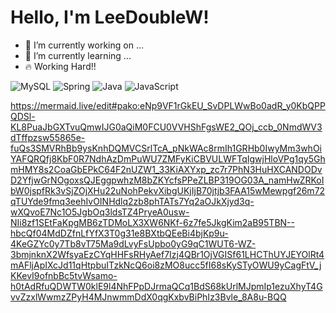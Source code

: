 # Hello, I'm LeeDoubleW!
- 🔭 I’m currently working on ...
- 🌱 I’m currently learning ...
- 🔥 Working Hard!!

![MySQL](https://img.shields.io/badge/mysql-4479A1.svg?style=for-the-badge&logo=mysql&logoColor=white) ![Spring](https://img.shields.io/badge/spring-%236DB33F.svg?style=for-the-badge&logo=spring&logoColor=white) ![Java](https://img.shields.io/badge/java-%23ED8B00.svg?style=for-the-badge&logo=openjdk&logoColor=white) ![JavaScript](https://img.shields.io/badge/javascript-%23323330.svg?style=for-the-badge&logo=javascript&logoColor=%23F7DF1E)

https://mermaid.live/edit#pako:eNp9VF1rGkEU_SvDPLWwBo0adR_y0KbQPPQDSl-KL8PuaJbGXTvuQmwIJG0aQiM0FCU0VVHShFgsWE2_QOj_ccb_0NmdWV3dTffpzsw55865e-fuQs3SMVRhBb9ysKnhDQMVCSrlTcA_pNkWAc8rmIh1GRHb0IwyMm3whOiYAFQRQfj8KbF0R7NdhAzDmPuWU7ZMFyKiCBVULWFTqIgwjHloVPg1qy5GhmHMY8s2CoaGbEPkC64F2nUZW1_33KiAXYxp_zc7r7PhN3HuHXCANDODvD2YfjwGrNOgoxsQJEggpwhzM8bZKYcfsPPeZLBP319OG03A_namHwZRKoIbW0jspfRk3vSjZOjXHu22uNohPekvXibgUKjIjB70jtjb3FAA15wMewpgf26m72qTUYde9fmq3eehIvOINHdlq2zb8phTATs7Yq2aOJkXjyd3q-wXQvoE7Nc1O5JgbOq3ldsTZ4PryeA0usw-NIi8zf1SEtFaKpgMB6zTDMoLX3XW6NKf-6z7fe5JkgKim2aB95TBN--hbcQf04MdDZfnLfYfX3T0g31e8BXtbQEeBi4bjKp9u-4KeGZYc0y7Tb8vT75Ma9dLvyFsUpbo0yG9qC1WUT6-WZ-3bmjnknX2WfsyaEzCYqHHFsRHyAef7Izj4QBr1OjVGISf61LHCThUYJEYOlRt4mAFljApIXcJd11qHtpbuITzkNcQ6oi8zMO8ucc5fI68sKySTyOWU9yCagFtV_jKKevI9ofnbBc5tvWsamo-h0tAdRfuQDWTW0klE9l4NhFPpDJrmaQCq1BdS68kUrlMJpmIp1ezuXhyT4GvvZzxlWwmzZPyH4MJnwmmDdX0qgKxbvBiPhIz3Bvle_8A8u-BQQ
